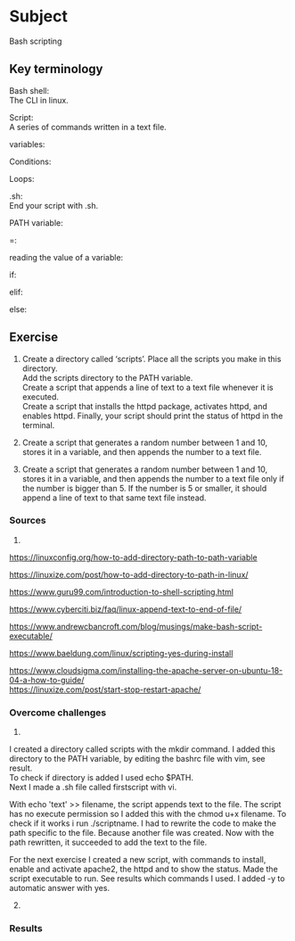 # Subject
Bash scripting

## Key terminology
Bash shell:  
The CLI in linux.  

Script:  
A series of commands written in a text file.  

variables:  

Conditions:  

Loops:  

.sh:  
End your script with .sh.  

PATH variable:  

=:  

reading the value of a  variable:  

if:  

elif:  

else:





## Exercise  
1) Create a directory called ‘scripts’. Place all the scripts you make in this directory.  
Add the scripts directory to the PATH variable.  
Create a script that appends a line of text to a text file whenever it is executed.  
Create a script that installs the httpd package, activates httpd, and enables httpd. 
Finally, your script should print the status of httpd in the terminal.  

2) Create a script that generates a random number between 1 and 10, stores it in a variable, and then appends the number to a text file.  

3) Create a script that generates a random number between 1 and 10, stores it in a variable, and then appends the number to a text file only if the number is bigger than 5. If the number is 5 or smaller, it should append a line of text to that same text file instead.

### Sources  

1)
https://linuxconfig.org/how-to-add-directory-path-to-path-variable  

https://linuxize.com/post/how-to-add-directory-to-path-in-linux/  

https://www.guru99.com/introduction-to-shell-scripting.html  

https://www.cyberciti.biz/faq/linux-append-text-to-end-of-file/  

https://www.andrewcbancroft.com/blog/musings/make-bash-script-executable/

https://www.baeldung.com/linux/scripting-yes-during-install  

https://www.cloudsigma.com/installing-the-apache-server-on-ubuntu-18-04-a-how-to-guide/  
https://linuxize.com/post/start-stop-restart-apache/



### Overcome challenges
1)  
I created a directory called scripts with the mkdir command. I added this directory to the PATH variable, by editing the bashrc file with vim, see result.  
To check if directory is added I used echo $PATH.  
Next I made a .sh file called firstscript with vi.  

With echo 'text' >> filename, the script appends text to the file. The script has no execute permission so I added this with the chmod u+x filename. To check if it works i run ./scriptname. I had to rewrite the code to make the path specific to the file. Because another file was created. Now with the path rewritten, it succeeded to add the text to the file.  

For the next exercise I created a new script, with commands to install, enable and activate apache2, the httpd and to show the status. Made the script executable to run. See results which commands I used.  I added -y to automatic answer with yes.  

2)  







### Results